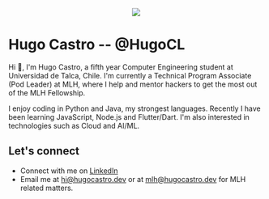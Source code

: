 <p align="center">
  <img src="https://user-images.githubusercontent.com/39707889/139371485-2c880ed9-f286-4dcc-a223-d3fcdf3df174.png"/>
</p>

# Hugo Castro -- @HugoCL 
Hi :wave:, I'm Hugo Castro, a fifth year Computer Engineering student at Universidad de Talca, Chile. I'm currently a Technical Program Associate (Pod Leader) at MLH, where I help and mentor hackers to get the most out of the MLH Fellowship.

I enjoy coding in Python and Java, my strongest languages. Recently I have been learning JavaScript, Node.js and Flutter/Dart. I'm also interested in technologies such as Cloud and AI/ML.

## Let's connect

 - Connect with me on [LinkedIn](https://www.linkedin.com/in/hugocastrocl/)
 - Email me at [hi@hugocastro.dev](mailto:hi@hugocastro.dev) or at [mlh@hugocastro.dev](mailto:mlh@hugocastro.dev) for MLH related matters.
